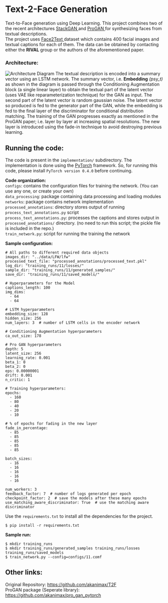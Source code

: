# Text-2-Face Generation

Text-to-Face generation using Deep Learning. This project combines two of the recent architectures <a href="https://arxiv.org/abs/1710.10916"> StackGAN </a> and <a href="https://arxiv.org/abs/1710.10196"> ProGAN </a> for synthesizing faces from textual descriptions.<br>
The project uses <a href="https://arxiv.org/abs/1803.03827"> Face2Text </a> dataset which contains 400 facial images and textual captions for each of them. The data can be obtained by contacting either the **RIVAL** group or the authors of the aforementioned paper.

<h3>Architecture: </h3>
<img src="https://github.com/akanimax/T2F/blob/master/figures/architecture.jpg" alt="Architecture Diagram">
The textual description is encoded into a summary vector using an LSTM network. The summary vector, i.e. <b>Embedding</b> <i>(psy_t)</i> as shown in the diagram is passed through the Conditioning Augmentation block (a single linear layer) to obtain the textual part of the latent vector (uses VAE like reparameterization technique) for the GAN as input. The second part of the latent vector is random gaussian noise. The latent vector so produced is fed to the generator part of the GAN, while the embedding is fed to the final layer of the discriminator for conditional distribution matching. The training of the GAN progresses exactly as mentioned in the ProGAN paper; i.e. layer by layer at increasing spatial resolutions. The new layer is introduced using the fade-in technique to avoid destroying previous learning.

## Running the code:
The code is present in the `implementation/` subdirectory. The implementation is done using the <a href="https://pytorch.org/"> PyTorch</a> framework. So, for running this code, please install `PyTorch version 0.4.0` before continuing.

__Code organization:__ <br>
`configs`: contains the configuration files for training the network. (You can use any one, or create your own) <br>
`data_processing`: package containing data processing and loading modules <br>
`networks`: package contains network implementation <br>
`processed_annotations`: directory stores output of running `process_text_annotations.py` script <br>
`process_text_annotations.py`: processes the captions and stores output in `processed_annotations/` directory. (no need to run this script; the pickle file is included in the repo.) <br>
`train_network.py`: script for running the training the network <br>

__Sample configuration:__

    # All paths to different required data objects
    images_dir: "../data/LFW/lfw"
    processed_text_file: "processed_annotations/processed_text.pkl"
    log_dir: "training_runs/11/losses/"
    sample_dir: "training_runs/11/generated_samples/"
    save_dir: "training_runs/11/saved_models/"

    # Hyperparameters for the Model
    captions_length: 100
    img_dims:
      - 64
      - 64

    # LSTM hyperparameters
    embedding_size: 128
    hidden_size: 256
    num_layers: 3  # number of LSTM cells in the encoder network

    # Conditioning Augmentation hyperparameters
    ca_out_size: 178

    # Pro GAN hyperparameters
    depth: 5
    latent_size: 256
    learning_rate: 0.001
    beta_1: 0
    beta_2: 0
    eps: 0.00000001
    drift: 0.001
    n_critic: 1

    # Training hyperparameters:
    epochs:
      - 160
      - 80
      - 40
      - 20
      - 10
    
    # % of epochs for fading in the new layer
    fade_in_percentage:
      - 85
      - 85
      - 85
      - 85
      - 85

    batch_sizes:
      - 16
      - 16
      - 16
      - 16
      - 16

    num_workers: 3
    feedback_factor: 7  # number of logs generated per epoch
    checkpoint_factor: 2  # save the models after these many epochs
    use_matching_aware_discriminator: True  # use the matching aware discriminator

Use the `requirements.txt` to install all the dependencies for the project. 
  
    $ pip install -r requirements.txt

__Sample run:__

    $ mkdir training_runs
    $ mkdir training_runs/generated_samples training_runs/losses training_runs/saved_models
    $ train_network.py --config=configs/11.comf


## Other links:
Original Repository: https://github.com/akanimax/T2F <br>
ProGAN package (Seperate library): https://github.com/akanimax/pro_gan_pytorch
